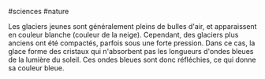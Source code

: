 #sciences #nature 

Les glaciers jeunes sont généralement pleins de bulles d'air, et apparaissent en couleur blanche (couleur de la neige). Cependant, des glaciers plus anciens ont été compactés, parfois sous une forte pression. Dans ce cas, la glace forme des cristaux qui n'absorbent pas les longueurs d'ondes bleues de la lumière du soleil. Ces ondes bleues sont donc réfléchies, ce qui donne sa couleur bleue.